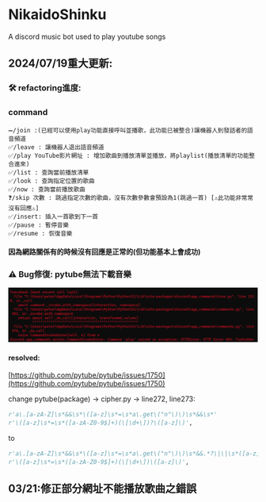 # NikaidoShinku

A discord music bot used to play youtube songs

## 2024/07/19重大更新:

### 🛠️ refactoring進度:

### command

```
➖/join :(已經可以使用play功能直接呼叫並播歌，此功能已被整合)讓機器人到發話者的語音頻道
✅/leave : 讓機器人退出語音頻道
✅/play YouTube影片網址 : 增加歌曲到播放清單並播放，將playlist(播放清單的功能整合進來)
✅/list : 查詢當前播放清單
✅/look : 查詢指定位置的歌曲
✅/now : 查詢當前播放歌曲
❓/skip 次數 : 跳過指定次數的歌曲，沒有次數參數會預設為1(跳過一首) [⚠️此功能非常常沒有回應⚠️]
✅/insert: 插入一首歌到下一首
✅/pause : 暫停音樂
✅/resume : 恢復音樂
```
#### 因為網路關係有的時候沒有回應是正常的(但功能基本上會成功)

### ⚠️ Bug修復: pytube無法下載音樂

![bug](bug.png)

#### resolved:
[https://github.com/pytube/pytube/issues/1750](https://github.com/pytube/pytube/issues/1750)

change pytube(package) -> cipher.py -> line272, line273:
```python
r'a\.[a-zA-Z]\s*&&\s*\([a-z]\s*=\s*a\.get\("n"\)\)\s*&&\s*'
r'\([a-z]\s*=\s*([a-zA-Z0-9$]+)(\[\d+\])?\([a-z]\)',
```
to

```python
r'a\.[a-zA-Z]\s*&&\s*\([a-z]\s*=\s*a\.get\("n"\)\)\s*&&.*?\|\|\s*([a-z]+)',
r'\([a-z]\s*=\s*([a-zA-Z0-9$]+)(\[\d+\])\([a-z]\)',
```

## 03/21:修正部分網址不能播放歌曲之錯誤
